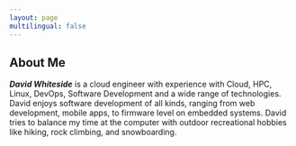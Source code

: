 ```yaml
---
layout: page
multilingual: false
---
```


## About Me
**_David Whiteside_** is a cloud engineer with experience with Cloud, HPC, Linux, DevOps, Software Development and a wide range of technologies. David enjoys software development of all kinds, ranging from web development, mobile apps, to firmware level on embedded systems. David tries to balance my time at the computer with outdoor recreational hobbies like hiking, rock climbing, and snowboarding.
